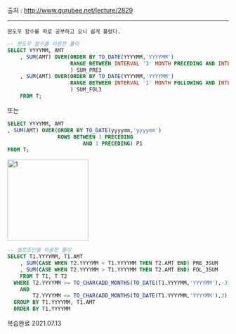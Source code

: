 출처 : http://www.gurubee.net/lecture/2829

----

```
윈도우 함수를 따로 공부하고 오니 쉽게 풀렸다.
```

```SQL
-- 윈도우 함수를 이용한 풀이
SELECT YYYYMM, AMT
    , SUM(AMT) OVER(ORDER BY TO_DATE(YYYYMM,'YYYYMM')
                    RANGE BETWEEN INTERVAL '3' MONTH PRECEDING AND INTERVAL '1' MONTH PRECEDING 
                    ) SUM_PRE3
    , SUM(AMT) OVER(ORDER BY TO_DATE(YYYYMM,'YYYYMM')
                    RANGE BETWEEN INTERVAL '1' MONTH FOLLOWING AND INTERVAL '3' MONTH FOLLOWING
                    ) SUM_FOL3
    FROM T;
```
또는
```SQL
SELECT YYYYMM, AMT
, SUM(AMT) OVER(ORDER BY TO_DATE(yyyymm,'yyyymm')
				ROWS BETWEEN 3 PRECEDING  
						AND 1 PRECEDING) P1
FROM T;
```
<img width="185" alt="1" src="https://user-images.githubusercontent.com/34879309/85917684-33643880-b897-11ea-8ce9-078713020a7d.PNG">

```SQL
-- 셀프조인을 이용한 풀이
SELECT T1.YYYYMM, T1.AMT
    , SUM(CASE WHEN T2.YYYYMM < T1.YYYYMM THEN T2.AMT END) PRE_3SUM
    , SUM(CASE WHEN T2.YYYYMM > T1.YYYYMM THEN T2.AMT END) FOL_3SUM
    FROM T T1, T T2
  WHERE T2.YYYYMM >= TO_CHAR(ADD_MONTHS(TO_DATE(T1.YYYYMM,'YYYYMM'),-3),'YYYYMM')
    AND
        T2.YYYYMM <= TO_CHAR(ADD_MONTHS(TO_DATE(T1.YYYYMM,'YYYYMM'),3),'YYYYMM')
  GROUP BY T1.YYYYMM, T1.AMT
  ORDER BY T1.YYYYMM


```


복습완료 2021.07.13
